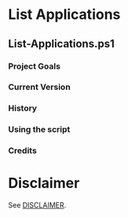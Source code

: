 # List Applications


## List-Applications.ps1
### Project Goals

### Current Version

### History

### Using the script

### Credits

# Disclaimer
See [DISCLAIMER](./DISCLAIMER.md).